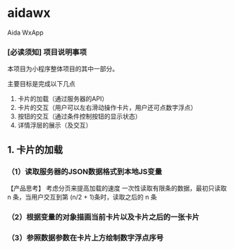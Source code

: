 # aidawx
Aida WxApp

### [必读须知] 项目说明事项

本项目为小程序整体项目的其中一部分。

主要目标是完成以下几点
1. 卡片的加载（通过服务器的API）
2. 卡片的交互（用户可以左右滑动操作卡片，用户还可点数字浮点）
3. 按钮的交互（通过条件控制按钮的显示状态）
4. 详情浮层的展示（及交互）

## 1. 卡片的加载

### （1）读取服务器的JSON数据格式到本地JS变量

【产品思考】
考虑分页来提高加载的速度
一次性读取有限条的数据，最初只读取 n 条，当用户交互到第 (n/2 + 1)条时，读取之后的 n 条

### （2）根据变量的对象描画当前卡片以及卡片之后的一张卡片

### （3）参照数据参数在卡片上方绘制数字浮点序号
